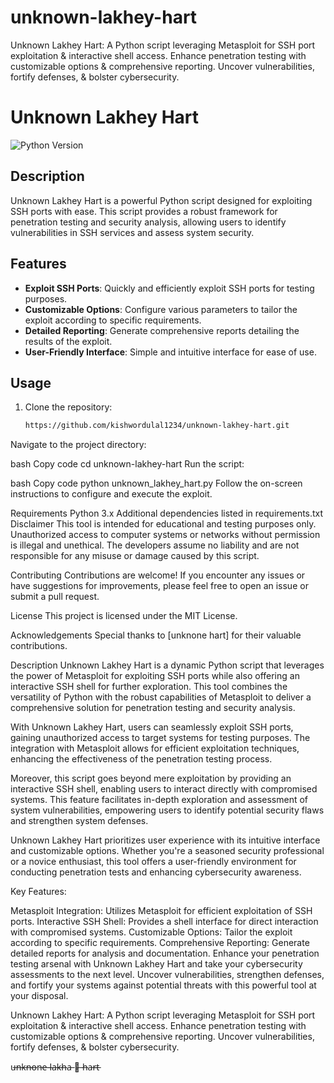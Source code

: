 # unknown-lakhey-hart
Unknown Lakhey Hart: A Python script leveraging Metasploit for SSH port exploitation &amp; interactive shell access. Enhance penetration testing with customizable options &amp; comprehensive reporting. Uncover vulnerabilities, fortify defenses, &amp; bolster cybersecurity.
# Unknown Lakhey Hart

![Python Version](https://img.shields.io/badge/python-3.x-blue.svg)

## Description
Unknown Lakhey Hart is a powerful Python script designed for exploiting SSH ports with ease. This script provides a robust framework for penetration testing and security analysis, allowing users to identify vulnerabilities in SSH services and assess system security.

## Features
- **Exploit SSH Ports**: Quickly and efficiently exploit SSH ports for testing purposes.
- **Customizable Options**: Configure various parameters to tailor the exploit according to specific requirements.
- **Detailed Reporting**: Generate comprehensive reports detailing the results of the exploit.
- **User-Friendly Interface**: Simple and intuitive interface for ease of use.

## Usage
1. Clone the repository:
   ```bash
   https://github.com/kishwordulal1234/unknown-lakhey-hart.git
Navigate to the project directory:

bash
Copy code
cd unknown-lakhey-hart
Run the script:

bash
Copy code
python unknown_lakhey_hart.py
Follow the on-screen instructions to configure and execute the exploit.

Requirements
Python 3.x
Additional dependencies listed in requirements.txt
Disclaimer
This tool is intended for educational and testing purposes only. Unauthorized access to computer systems or networks without permission is illegal and unethical. The developers assume no liability and are not responsible for any misuse or damage caused by this script.

Contributing
Contributions are welcome! If you encounter any issues or have suggestions for improvements, please feel free to open an issue or submit a pull request.

License
This project is licensed under the MIT License.

Acknowledgements
Special thanks to [unknone hart] for their valuable contributions.


Description
Unknown Lakhey Hart is a dynamic Python script that leverages the power of Metasploit for exploiting SSH ports while also offering an interactive SSH shell for further exploration. This tool combines the versatility of Python with the robust capabilities of Metasploit to deliver a comprehensive solution for penetration testing and security analysis.

With Unknown Lakhey Hart, users can seamlessly exploit SSH ports, gaining unauthorized access to target systems for testing purposes. The integration with Metasploit allows for efficient exploitation techniques, enhancing the effectiveness of the penetration testing process.

Moreover, this script goes beyond mere exploitation by providing an interactive SSH shell, enabling users to interact directly with compromised systems. This feature facilitates in-depth exploration and assessment of system vulnerabilities, empowering users to identify potential security flaws and strengthen system defenses.

Unknown Lakhey Hart prioritizes user experience with its intuitive interface and customizable options. Whether you're a seasoned security professional or a novice enthusiast, this tool offers a user-friendly environment for conducting penetration tests and enhancing cybersecurity awareness.

Key Features:

Metasploit Integration: Utilizes Metasploit for efficient exploitation of SSH ports.
Interactive SSH Shell: Provides a shell interface for direct interaction with compromised systems.
Customizable Options: Tailor the exploit according to specific requirements.
Comprehensive Reporting: Generate detailed reports for analysis and documentation.
Enhance your penetration testing arsenal with Unknown Lakhey Hart and take your cybersecurity assessments to the next level. Uncover vulnerabilities, strengthen defenses, and fortify your systems against potential threats with this powerful tool at your disposal.

Unknown Lakhey Hart: A Python script leveraging Metasploit for SSH port exploitation & interactive shell access. Enhance penetration testing with customizable options & comprehensive reporting. Uncover vulnerabilities, fortify defenses, & bolster cybersecurity.





u̶n̶k̶n̶o̶n̶e̶  l̶a̶k̶h̶a̶ 👹̶
         h̶a̶r̶t̶
